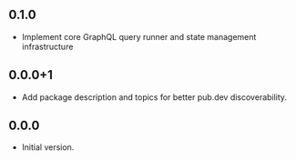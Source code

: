 ## 0.1.0

- Implement core GraphQL query runner and state management infrastructure

## 0.0.0+1

- Add package description and topics for better pub.dev discoverability.

## 0.0.0

- Initial version.

